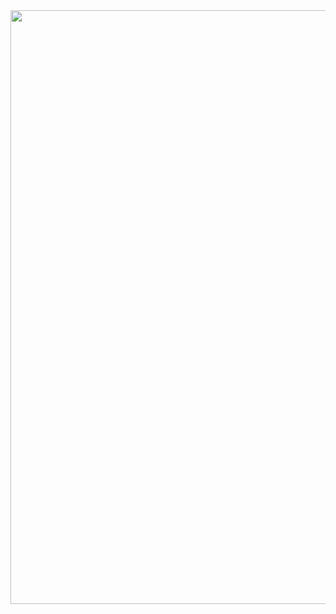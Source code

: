 <a href="https://solved.ac/profile/jaeyup06">
  <img src="https://github-readme-solvedac.vercel.app/api/?handle=jaeyup06" width="950">
</a>